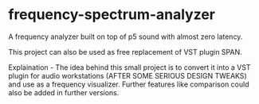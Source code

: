 # frequency-spectrum-analyzer
A frequency analyzer built on top of p5 sound with almost zero latency.

This project can also be used as free replacement of VST plugin SPAN.

Explaination - The idea behind this small project is to convert it into a VST plugin for audio workstations (AFTER SOME SERIOUS DESIGN TWEAKS) and use as a frequency visualizer.
Further features like comparison could also be added in further versions.
